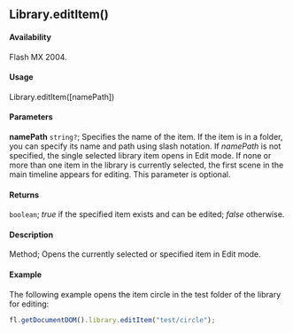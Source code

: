 ## Library.editItem()

#### Availability

Flash MX 2004.

#### Usage

Library.editItem([namePath])

#### Parameters

**namePath** `string?`; Specifies the name of the item. If the item is in a folder, you can specify its name and path using slash notation. If *namePath* is not specified, the single selected library item opens in Edit mode. If none or more than one item in the library is currently selected, the first scene in the main timeline appears for editing. This parameter is optional.

#### Returns

`boolean`; *true* if the specified item exists and can be edited; *false* otherwise.

#### Description

Method; Opens the currently selected or specified item in Edit mode.

#### Example

The following example opens the item circle in the test folder of the library for editing:

```javascript
fl.getDocumentDOM().library.editItem("test/circle");
```
